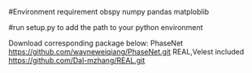 #Environment requirement
obspy
numpy
pandas
matploblib

#run setup.py to add the path to your python environment

Download corresponding package below:
PhaseNet
https://github.com/wayneweiqiang/PhaseNet.git
REAL,Velest included
https://github.com/Dal-mzhang/REAL.git

